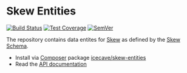 # Skew Entities

[![Build Status]](https://travis-ci.org/IcecaveStudios/skew-entities)
[![Test Coverage]](https://coveralls.io/r/IcecaveStudios/skew-entities?branch=develop)
[![SemVer]](http://semver.org)

The repository contains data entites for [Skew](https://github.com/IcecaveStudios/skew) as defined by the
[Skew Schema](https://github.com/IcecaveStudios/skew-schema).

* Install via [Composer](http://getcomposer.org) package [icecave/skew-entities](https://packagist.org/packages/icecave/skew-entities)
* Read the [API documentation](http://icecavestudios.github.io/skew-entities/artifacts/documentation/api/)

<!-- references -->
[Build Status]: https://travis-ci.org/IcecaveStudios/skew-entities.png?branch=develop
[Test Coverage]: https://coveralls.io/repos/IcecaveStudios/skew-entities/badge.png?branch=develop
[SemVer]: http://calm-shore-6115.herokuapp.com/?label=semver&value=no+releases&color=red
